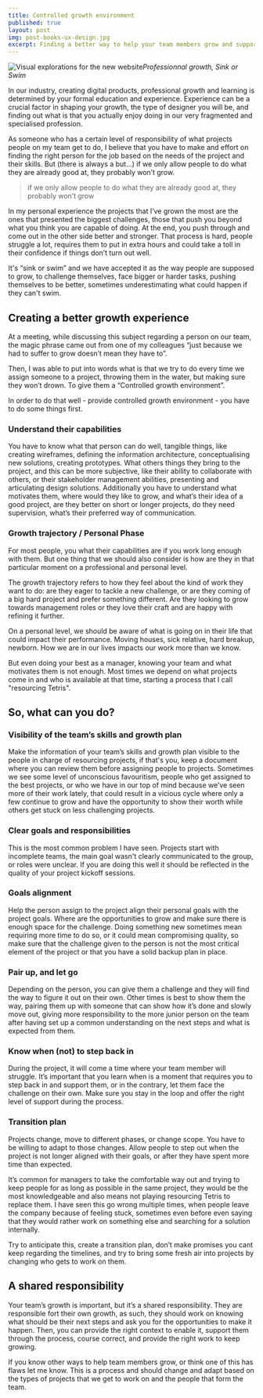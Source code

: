 ```yaml
---
title: Controlled growth environment
published: true
layout: post
img: post-books-ux-design.jpg
excerpt: Finding a better way to help your team members grow and support them in the process.
---
```

![Visual explorations for the new  website]({{site.baseurl}}/images/post-sink-swim.jpg)*Professionnal growth, Sink or Swim*

In our industry, creating digital products, professional growth and learning is determined by your formal education and experience. Experience can be a crucial factor in shaping your growth, the type of designer you will be, and finding out what is that you actually enjoy doing in our very fragmented and specialised profession.

As someone who has a certain level of responsibility of what projects people on my team get to do, I believe that you have to make and effort on finding the right person for the job based on the needs of the project and their skills. But (there is always a but...) if we only allow people to do what they are already good at, they probably won’t grow.

>if we only allow people to do what they are already good at, they probably won’t grow

In my personal experience the projects that I’ve grown the most are the ones that presented the biggest challenges, those that push you beyond what you think you are capable of doing. At the end, you push through and come out in the other side better and stronger. That process is hard, people struggle a lot, requires them to put in extra hours and could take a toll in their confidence if things don’t turn out well.

It's “sink or swim” and we have accepted it as the way people are supposed to grow, to challenge themselves, face bigger or harder tasks, pushing themselves to be better, sometimes underestimating what could happen if they can't swim.

## Creating a better growth experience
At a meeting, while discussing this subject regarding a person on our team, the magic phrase came out from one of my colleagues “just because we had to suffer to grow doesn’t mean they have to”.

Then, I was able to put into words what is that we try to do every time we assign someone to a project, throwing them in the water, but making sure they won’t drown. To give them a “Controlled growth environment”.

In order to do that well - provide controlled growth environment - you have to do some things first.

### Understand their capabilities
You have to know what that person can do well, tangible things, like creating wireframes, defining the information architecture, conceptualising new solutions, creating prototypes. What others things they bring to the project, and this can be more subjective, like their ability to collaborate with others, or their stakeholder management abilities, presenting and articulating design solutions.  Additionally you have to understand what motivates them, where would they like to grow, and what’s their idea of a good project, are they better on short or longer projects, do they need supervision, what’s their preferred way of communication.

### Growth trajectory / Personal Phase
For most people, you what their capabilities are if you work long enough with them. But one thing that we should also consider is how are they in that particular moment on a professional and personal level.

The growth trajectory refers to how they feel about the kind of work they want to do: are they eager to tackle a new challenge, or are they coming of a big hard project and prefer something different. Are they looking to grow towards management roles or they love their craft and are happy with refining it further.

On a personal level, we should be aware of what is going on in their life that could impact their performance. Moving houses, sick relative, hard breakup, newborn. How we are in our lives impacts our work more than we know.

But even doing your best as a manager, knowing your team and what motivates them is not enough. Most times we depend on what projects come in and who is available at that time, starting a process that I call "resourcing Tetris".

## So, what can you do?

### Visibility of the team’s skills and growth plan
Make the information of your team’s skills and growth plan visible to the people in charge of resourcing projects, if that's you, keep a document where you can review them before assigning people to projects. Sometimes we see some level of unconscious favouritism, people who get assigned to the best projects, or who we have in our top of mind because we’ve seen more of their work lately, that could result in a vicious cycle where only a few continue to grow and have the opportunity to show their worth while others get stuck on less challenging projects.

### Clear goals and responsibilities
This is the most common problem I have seen. Projects start with incomplete teams, the main goal wasn't clearly communicated to the group, or roles were unclear. If you are doing this well it should be reflected in the quality of your project kickoff sessions.

### Goals alignment
Help the person assign to the project align their personal goals with the project goals. Where are the opportunities to grow and make sure there is enough space for the challenge. Doing something new sometimes mean requiring more time to do so, or it could mean compromising quality, so make sure that the challenge given to the person is not the most critical element of the project or that you have a solid backup plan in place.

### Pair up, and let go
Depending on the person, you can give them a challenge and they will find the way to figure it out on their own. Other times is best to show them the way, pairing them up with someone that can show how it’s done and slowly move out, giving more responsibility to the more junior person on the team after having set up a common understanding on the next steps and what is expected from them.

### Know when (not) to step back in
During the project, it will come a time where your team member will struggle. It’s important that you learn when is a moment that requires you to step back in and support them, or in the contrary, let them face the challenge on their own. Make sure you stay in the loop and offer the right level of support during the process.

### Transition plan
Projects change, move to different phases, or change scope. You have to be willing to adapt to those changes. Allow people to step out when the project is not longer aligned with their goals, or after they have spent more time than expected.

It’s common for managers to take the comfortable way out and trying to keep people for as long as possible in the same project, they would be the most knowledgeable and also means not playing resourcing Tetris to replace them. I have seen this go wrong multiple times, when people leave the company because of feeling stuck, sometimes even before even saying that they would rather work on something else and searching for a solution internally.

Try to anticipate this, create a transition plan, don’t make promises you cant keep regarding the timelines, and try to bring some fresh air into projects by changing who gets to work on them.

## A shared responsibility
Your team’s growth is important, but it’s a shared responsibility. They are responsible fort their own growth,  as such, they should work on knowing what should be their next steps and ask you for the opportunities to make it happen. Then, you can provide the right context to enable it, support them through the process, course correct, and provide the right work to keep growing.

If you know other ways to help team members grow, or think one of this has flaws let me know. This is a process and should change and adapt based on the types of projects that we get to work on and the people that form the team.
